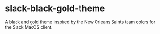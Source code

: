 # slack-black-gold-theme
A black and gold theme inspired by the New Orleans Saints team colors for the Slack MacOS client.
